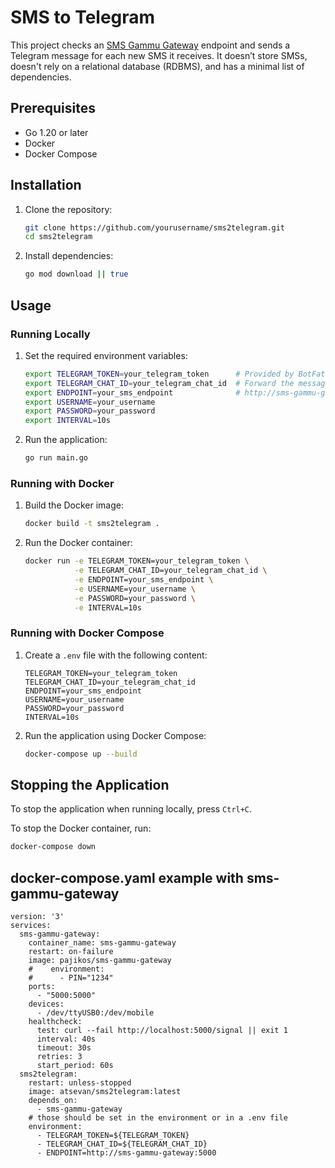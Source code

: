 # SMS to Telegram

This project checks an [SMS Gammu Gateway](https://github.com/pajikos/sms-gammu-gateway) endpoint and sends a Telegram message for each new SMS it receives. It doesn’t store SMSs, doesn't rely on a relational database (RDBMS), and has a minimal list of dependencies.

## Prerequisites

- Go 1.20 or later
- Docker
- Docker Compose

## Installation

1. Clone the repository:

    ```sh
    git clone https://github.com/yourusername/sms2telegram.git
    cd sms2telegram
    ```

2. Install dependencies:

    ```sh
    go mod download || true
    ```

## Usage

### Running Locally

1. Set the required environment variables:

    ```sh
    export TELEGRAM_TOKEN=your_telegram_token      # Provided by BotFather
    export TELEGRAM_CHAT_ID=your_telegram_chat_id  # Forward the message to https://t.me/getidsbot
    export ENDPOINT=your_sms_endpoint              # http://sms-gammu-gateway:5000
    export USERNAME=your_username
    export PASSWORD=your_password
    export INTERVAL=10s
    ```

2. Run the application:

    ```sh
    go run main.go
    ```

### Running with Docker

1. Build the Docker image:

    ```sh
    docker build -t sms2telegram .
    ```

2. Run the Docker container:

    ```sh
    docker run -e TELEGRAM_TOKEN=your_telegram_token \
               -e TELEGRAM_CHAT_ID=your_telegram_chat_id \
               -e ENDPOINT=your_sms_endpoint \
               -e USERNAME=your_username \
               -e PASSWORD=your_password \
               -e INTERVAL=10s
    ```

### Running with Docker Compose

1. Create a `.env` file with the following content:

    ```env
    TELEGRAM_TOKEN=your_telegram_token
    TELEGRAM_CHAT_ID=your_telegram_chat_id
    ENDPOINT=your_sms_endpoint
    USERNAME=your_username
    PASSWORD=your_password
    INTERVAL=10s
    ```

2. Run the application using Docker Compose:

    ```sh
    docker-compose up --build
    ```

## Stopping the Application

To stop the application when running locally, press `Ctrl+C`.

To stop the Docker container, run:

```sh
docker-compose down
```


## docker-compose.yaml example with sms-gammu-gateway
```
version: '3'
services:
  sms-gammu-gateway:
    container_name: sms-gammu-gateway
    restart: on-failure
    image: pajikos/sms-gammu-gateway
    #    environment:
    #      - PIN="1234"
    ports:
      - "5000:5000"
    devices:
      - /dev/ttyUSB0:/dev/mobile
    healthcheck:
      test: curl --fail http://localhost:5000/signal || exit 1
      interval: 40s
      timeout: 30s
      retries: 3
      start_period: 60s
  sms2telegram:
    restart: unless-stopped
    image: atsevan/sms2telegram:latest
    depends_on:
      - sms-gammu-gateway
    # those should be set in the environment or in a .env file
    environment:
      - TELEGRAM_TOKEN=${TELEGRAM_TOKEN}
      - TELEGRAM_CHAT_ID=${TELEGRAM_CHAT_ID}
      - ENDPOINT=http://sms-gammu-gateway:5000
```